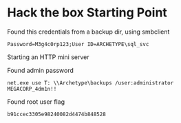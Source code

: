 # Hack the box Starting Point

Found this credentials from a backup dir, using smbclient
```
Password=M3g4c0rp123;User ID=ARCHETYPE\sql_svc
```

Starting an HTTP mini server

Found admin password
```
net.exe use T: \\Archetype\backups /user:administrator MEGACORP_4dm1n!!
```
Found root user flag
```
b91ccec3305e98240082d4474b848528
```
